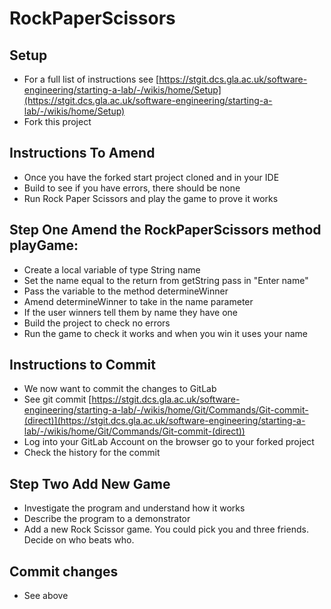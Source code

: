 # RockPaperScissors

## Setup

* For a full list of instructions see [https://stgit.dcs.gla.ac.uk/software-engineering/starting-a-lab/-/wikis/home/Setup](https://stgit.dcs.gla.ac.uk/software-engineering/starting-a-lab/-/wikis/home/Setup)
* Fork this project

## Instructions To Amend

* Once you have the forked start project cloned and in your IDE
* Build to see if you have errors, there should be none
* Run Rock Paper Scissors and play the game to prove it works

## Step One Amend the RockPaperScissors method playGame:
* Create a local variable of type String name
* Set the name equal to the return from getString pass in "Enter name"
* Pass the variable to the method determineWinner
* Amend determineWinner to take in the name parameter
* If the user winners tell them by name they have one
* Build the project to check no errors
* Run the game to check it works and when you win it uses your name

## Instructions to Commit

* We now want to commit the changes to GitLab
* See git commit [https://stgit.dcs.gla.ac.uk/software-engineering/starting-a-lab/-/wikis/home/Git/Commands/Git-commit-(direct)](https://stgit.dcs.gla.ac.uk/software-engineering/starting-a-lab/-/wikis/home/Git/Commands/Git-commit-(direct))
* Log into your GitLab Account on the browser go to your forked project
* Check the history for the commit

## Step Two Add New Game
* Investigate the program and understand how it works
* Describe the program to a demonstrator
* Add a new Rock Scissor game. You could pick you and three friends. Decide on who beats who.

## Commit changes
* See above
